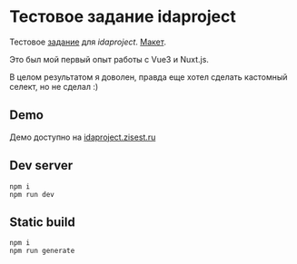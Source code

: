# Тестовое задание idaproject
Тестовое [задание](https://idaproject.notion.site/Frontend-developer-test-9b834d020d8f406f851479791209beef) для *idaproject*.
[Макет](https://www.figma.com/file/kIuVw6nSk218pi9iE98iq5/Junior-frontend-developer-test).

Это был мой первый опыт работы с Vue3 и Nuxt.js.

В целом результатом я доволен, правда еще хотел сделать кастомный селект, но не сделал :)

## Demo
Демо доступно на [idaproject.zisest.ru](https://idaproject.zisest.ru)

## Dev server
```
npm i
npm run dev
```

## Static build
```
npm i
npm run generate
```

